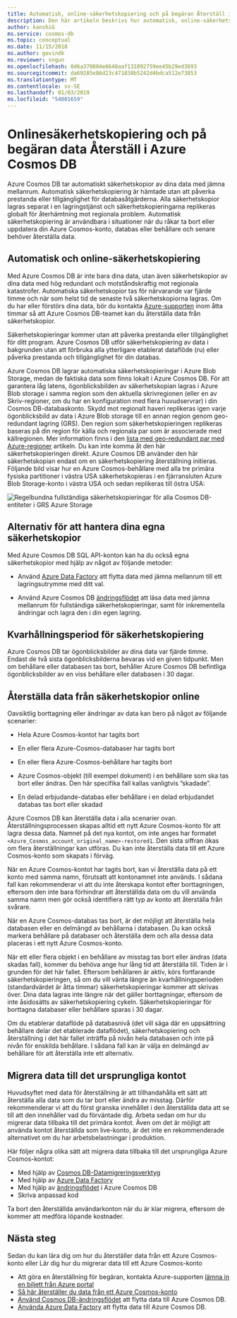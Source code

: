 ```yaml
---
title: Automatisk, online-säkerhetskopiering och på begäran Återställ i Azure Cosmos DB
description: Den här artikeln beskrivs hur automatisk, online-säkerhetskopiering och på begäran återställer arbete i Azure Cosmos DB.
author: kanshiG
ms.service: cosmos-db
ms.topic: conceptual
ms.date: 11/15/2018
ms.author: govindk
ms.reviewer: sngun
ms.openlocfilehash: 0d6a370884e6648aaf131892759ee45b29ed3693
ms.sourcegitcommit: da69285e86d23c471838b5242d4bdca512e73853
ms.translationtype: MT
ms.contentlocale: sv-SE
ms.lasthandoff: 01/03/2019
ms.locfileid: "54001659"
---
```

# <a name="online-backup-and-on-demand-data-restore-in-azure-cosmos-db"></a>Onlinesäkerhetskopiering och på begäran data Återställ i Azure Cosmos DB

Azure Cosmos DB tar automatiskt säkerhetskopior av dina data med jämna mellanrum. Automatisk säkerhetskopiering är hämtade utan att påverka prestanda eller tillgänglighet för databasåtgärderna. Alla säkerhetskopior lagras separat i en lagringstjänst och säkerhetskopieringarna replikeras globalt för återhämtning mot regionala problem. Automatisk säkerhetskopiering är användbara i situationer när du råkar ta bort eller uppdatera din Azure Cosmos-konto, databas eller behållare och senare behöver återställa data.

## <a name="automatic-and-online-backups"></a>Automatisk och online-säkerhetskopiering

Med Azure Cosmos DB är inte bara dina data, utan även säkerhetskopior av dina data med hög redundant och motståndskraftig mot regionala katastrofer. Automatiska säkerhetskopior tas för närvarande var fjärde timme och när som helst tid de senaste två säkerhetskopiorna lagras. Om du har eller förstörs dina data, bör du kontakta [Azure-supporten](https://azure.microsoft.com/support/options/) inom åtta timmar så att Azure Cosmos DB-teamet kan du återställa data från säkerhetskopior.

Säkerhetskopieringar kommer utan att påverka prestanda eller tillgänglighet för ditt program. Azure Cosmos DB utför säkerhetskopiering av data i bakgrunden utan att förbruka alla ytterligare etablerat dataflöde (ru) eller påverka prestanda och tillgänglighet för din databas.

Azure Cosmos DB lagrar automatiska säkerhetskopieringar i Azure Blob Storage, medan de faktiska data som finns lokalt i Azure Cosmos DB. För att garantera låg latens, ögonblicksbilden av säkerhetskopian lagras i Azure Blob storage i samma region som den aktuella skrivregionen (eller en av Skriv-regioner, om du har en konfiguration med flera huvudservrar) i din Cosmos DB-databaskonto. Skydd mot regionalt haveri replikeras igen varje ögonblicksbild av data i Azure Blob storage till en annan region genom geo-redundant lagring (GRS). Den region som säkerhetskopieringen replikeras baseras på din region för källa och regionala par som är associerade med källregionen. Mer information finns i den [lista med geo-redundant par med Azure-regioner](../best-practices-availability-paired-regions.md) artikeln. Du kan inte komma åt den här säkerhetskopieringen direkt. Azure Cosmos DB använder den här säkerhetskopian endast om en säkerhetskopiering återställning initieras.
Följande bild visar hur en Azure Cosmos-behållare med alla tre primära fysiska partitioner i västra USA säkerhetskopieras i en fjärransluten Azure Blob Storage-konto i västra USA och sedan replikeras till östra USA:

![Regelbundna fullständiga säkerhetskopieringar för alla Cosmos DB-entiteter i GRS Azure Storage](./media/online-backup-and-restore/automatic-backup.png)

## <a name="options-to-manage-your-own-backups"></a>Alternativ för att hantera dina egna säkerhetskopior

Med Azure Cosmos DB SQL API-konton kan ha du också egna säkerhetskopior med hjälp av något av följande metoder:

* Använd [Azure Data Factory](../data-factory/connector-azure-cosmos-db.md) att flytta data med jämna mellanrum till ett lagringsutrymme med ditt val.

* Använd Azure Cosmos DB [ändringsflödet](change-feed.md) att läsa data med jämna mellanrum för fullständiga säkerhetskopieringar, samt för inkrementella ändringar och lagra den i din egen lagring.

## <a name="backup-retention-period"></a>Kvarhållningsperiod för säkerhetskopiering

Azure Cosmos DB tar ögonblicksbilder av dina data var fjärde timme. Endast de två sista ögonblicksbilderna bevaras vid en given tidpunkt. Men om behållare eller databasen tas bort, behåller Azure Cosmos DB befintliga ögonblicksbilder av en viss behållare eller databasen i 30 dagar.

## <a name="restoring-data-from-online-backups"></a>Återställa data från säkerhetskopior online

Oavsiktlig borttagning eller ändringar av data kan bero på något av följande scenarier:  

* Hela Azure Cosmos-kontot har tagits bort

* En eller flera Azure-Cosmos-databaser har tagits bort

* En eller flera Azure-Cosmos-behållare har tagits bort

* Azure Cosmos-objekt (till exempel dokument) i en behållare som ska tas bort eller ändras. Den här specifika fall kallas vanligtvis ”skadade”.

* En delad erbjudande-databas eller behållare i en delad erbjudandet databas tas bort eller skadad

Azure Cosmos DB kan återställa data i alla scenarier ovan. Återställningsprocessen skapas alltid ett nytt Azure Cosmos-konto för att lagra dessa data. Namnet på det nya kontot, om inte anges har formatet `<Azure_Cosmos_account_original_name>-restored1`. Den sista siffran ökas om flera återställningar kan utföras. Du kan inte återställa data till ett Azure Cosmos-konto som skapats i förväg.

När en Azure Cosmos-kontot har tagits bort, kan vi återställa data på ett konto med samma namn, förutsatt att kontonamnet inte används. I sådana fall kan rekommenderar vi att du inte återskapa kontot efter borttagningen, eftersom den inte bara förhindrar att återställda data om du vill använda samma namn men gör också identifiera rätt typ av konto att återställa från svårare. 

När en Azure Cosmos-databas tas bort, är det möjligt att återställa hela databasen eller en delmängd av behållarna i databasen. Du kan också markera behållare på databaser och återställa dem och alla dessa data placeras i ett nytt Azure Cosmos-konto.

När ett eller flera objekt i en behållare av misstag tas bort eller ändras (data skadas fall), kommer du behöva ange hur lång tid att återställa till. Tiden är i grunden för det här fallet. Eftersom behållaren är aktiv, körs fortfarande säkerhetskopieringen, så om du vill vänta längre än kvarhållningsperioden (standardvärdet är åtta timmar) säkerhetskopieringar kommer att skrivas över. Dina data lagras inte längre när det gäller borttagningar, eftersom de inte åsidosätts av säkerhetskopiering cykeln. Säkerhetskopieringar för borttagna databaser eller behållare sparas i 30 dagar.

Om du etablerar dataflöde på databasnivå (det vill säga där en uppsättning behållare delar det etablerade dataflödet), säkerhetskopiering och återställning i det här fallet inträffa på nivån hela databasen och inte på nivån för enskilda behållare. I sådana fall kan är välja en delmängd av behållare för att återställa inte ett alternativ.

## <a name="migrating-data-to-the-original-account"></a>Migrera data till det ursprungliga kontot

Huvudsyftet med data för återställning är att tillhandahålla ett sätt att återställa alla data som du tar bort eller ändra av misstag. Därför rekommenderar vi att du först granska innehållet i den återställda data att se till att den innehåller vad du förväntade dig. Arbeta sedan om hur du migrerar data tillbaka till det primära kontot. Även om det är möjligt att använda kontot återställda som live-konto, är det inte en rekommenderade alternativet om du har arbetsbelastningar i produktion.  

Här följer några olika sätt att migrera data tillbaka till det ursprungliga Azure Cosmos-kontot:

* Med hjälp av [Cosmos DB-Datamigreringsverktyg](import-data.md)
* Med hjälp av [Azure Data Factory]( ../data-factory/connector-azure-cosmos-db.md)
* Med hjälp av [ändringsflödet](change-feed.md) i Azure Cosmos DB 
* Skriva anpassad kod

Ta bort den återställda användarkonton när du är klar migrera, eftersom de kommer att medföra löpande kostnader.

## <a name="next-steps"></a>Nästa steg

Sedan du kan lära dig om hur du återställer data från ett Azure Cosmos-konto eller Lär dig hur du migrerar data till ett Azure Cosmos-konto

* Att göra en återställning för begäran, kontakta Azure-supporten [lämna in en biljett från Azure portal](https://portal.azure.com/?#blade/Microsoft_Azure_Support/HelpAndSupportBlade)
* [Så här återställer du data från ett Azure Cosmos-konto](how-to-backup-and-restore.md)
* [Använd Cosmos DB-ändringsflödet](change-feed.md) att flytta data till Azure Cosmos DB.
* [Använda Azure Data Factory](../data-factory/connector-azure-cosmos-db.md) att flytta data till Azure Cosmos DB.

